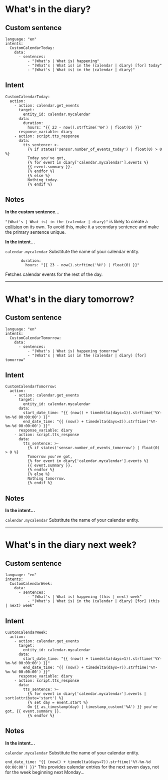 # What's in the diary?

## Custom sentence
```
language: "en"
intents:
  CustomCalendarToday:
    data:
      - sentences:
          - "(What's | What is) happening"
          - "(What's | What is) in the (calendar | diary) [for] today"
          - "(What's | What is) in the (calendar | diary)"
```
## Intent
```
CustomCalendarToday:
  action:
    - action: calendar.get_events
      target:
        entity_id: calendar.mycalendar
      data:
        duration:
          hours: "{{ 23 - now().strftime('%H') | float(0) }}"
      response_variable: diary
    - action: script.tts_response
      data:
        tts_sentence: >-
          {% if states('sensor.number_of_events_today') | float(0) > 0 %}
          Today you've got, 
          {% for event in diary['calendar.mycalendar'].events %} 
          {{ event.summary }}.
          {% endfor %}
          {% else %}
          Nothing today.
          {% endif %}
```
## Notes

**In the custom sentence...**

```"(What's | What is) in the (calendar | diary)"``` is likely to create a [collision](https://github.com/jackjourneyman/Custom_sentences_and_intents_in_Home_Assistant/blob/main/the_basics.md#collisions) on its own. To avoid this, make it a secondary sentence and make the primary sentence unique.

**In the intent...**

```calendar.mycalendar``` Substitute the name of your calendar entity.

```
       duration:
         hours: "{{ 23 - now().strftime('%H') | float(0) }}"
```
Fetches calendar events for the rest of the day.

------------------------------------

# What's in the diary tomorrow?

## Custom sentence
```
language: "en"
intents:
  CustomCalendarTomorrow:
    data:
      - sentences:
          - "(What's | What is) happening tomorrow"
          - "(What's | What is) in the (calendar | diary) [for] tomorrow"
```

## Intent
```
CustomCalendarTomorrow:
  action:
    - action: calendar.get_events
      target:
        entity_id: calendar.mycalendar
      data:
        start_date_time: "{{ (now() + timedelta(days=1)).strftime('%Y-%m-%d 00:00:00') }}"
        end_date_time: "{{ (now() + timedelta(days=2)).strftime('%Y-%m-%d 00:00:00') }}"
      response_variable: diary
    - action: script.tts_response
      data:
        tts_sentence: >-
          {% if states('sensor.number_of_events_tomorrow') | float(0) > 0 %}
          Tomorrow you've got, 
          {% for event in diary['calendar.mycalendar'].events %} 
          {{ event.summary }}.
          {% endfor %}
          {% else %}
          Nothing tomorrow.
          {% endif %}
```

## Notes

**In the intent...**

```calendar.mycalendar``` Substitute the name of your calendar entity.

----------------------------------------------------------

# What's in the diary next week?

## Custom sentence
```
language: "en"
intents:
  CustomCalendarWeek:
    data:
      - sentences:
          - "(What's | What is) happening (this | next) week"
          - "(What's | What is) in the (calendar | diary) [for] (this | next) week"
```
## Intent
```
CustomCalendarWeek:
  action:
    - action: calendar.get_events
      target:
        entity_id: calendar.mycalendar
      data:
        start_date_time: "{{ (now() + timedelta(days=1)).strftime('%Y-%m-%d 00:00:00') }}"
        end_date_time: "{{ (now() + timedelta(days=7)).strftime('%Y-%m-%d 00:00:00') }}"
      response_variable: diary
    - action: script.tts_response
      data:
        tts_sentence: >-
          {% for event in diary['calendar.mycalendar'].events | sort(attribute='start') %} 
          {% set day = event.start %}
          On {{ as_timestamp(day) | timestamp_custom('%A') }} you've got, {{ event.summary }}.
          {% endfor %}
```
## Notes

**In the intent...**

```calendar.mycalendar``` Substitute the name of your calendar entity.

```end_date_time: "{{ (now() + timedelta(days=7)).strftime('%Y-%m-%d 00:00:00') }}"``` This provides calendar entries for the next seven days, not for the week beginning next Monday...






